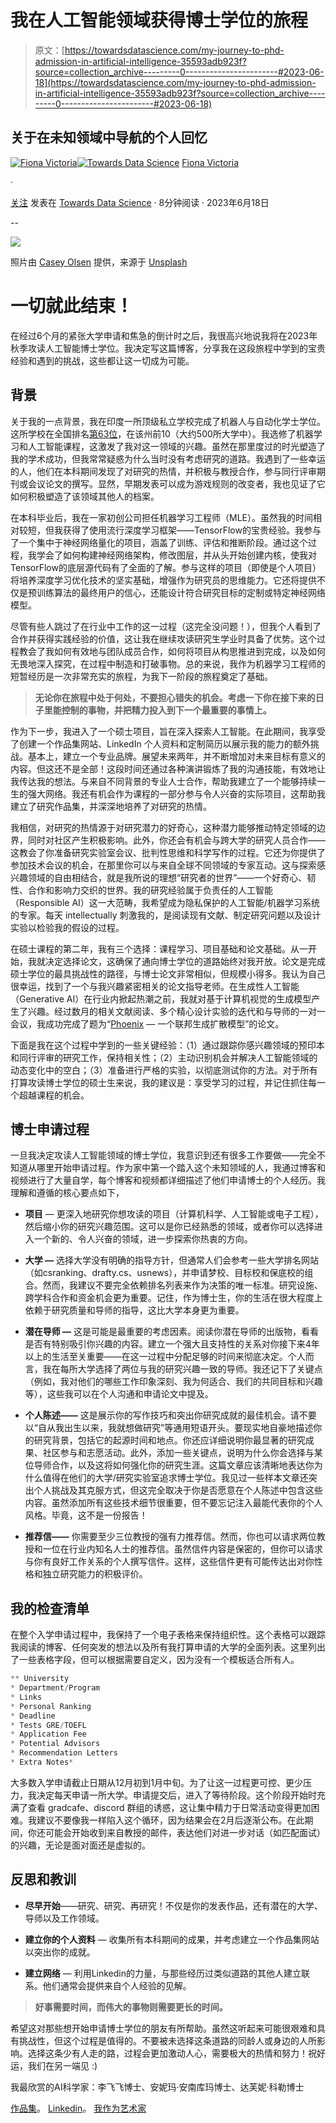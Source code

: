 # 我在人工智能领域获得博士学位的旅程

> 原文：[https://towardsdatascience.com/my-journey-to-phd-admission-in-artificial-intelligence-35593adb923f?source=collection_archive---------0-----------------------#2023-06-18](https://towardsdatascience.com/my-journey-to-phd-admission-in-artificial-intelligence-35593adb923f?source=collection_archive---------0-----------------------#2023-06-18)

## 关于在未知领域中导航的个人回忆

[](https://medium.com/@fiona.victoria?source=post_page-----35593adb923f--------------------------------)[![Fiona Victoria](../Images/73ef0ccb0366d91e007fddc7b556043d.png)](https://medium.com/@fiona.victoria?source=post_page-----35593adb923f--------------------------------)[](https://towardsdatascience.com/?source=post_page-----35593adb923f--------------------------------)[![Towards Data Science](../Images/a6ff2676ffcc0c7aad8aaf1d79379785.png)](https://towardsdatascience.com/?source=post_page-----35593adb923f--------------------------------) [Fiona Victoria](https://medium.com/@fiona.victoria?source=post_page-----35593adb923f--------------------------------)

·

[关注](https://medium.com/m/signin?actionUrl=https%3A%2F%2Fmedium.com%2F_%2Fsubscribe%2Fuser%2F946e42b7146f&operation=register&redirect=https%3A%2F%2Ftowardsdatascience.com%2Fmy-journey-to-phd-admission-in-artificial-intelligence-35593adb923f&user=Fiona+Victoria&userId=946e42b7146f&source=post_page-946e42b7146f----35593adb923f---------------------post_header-----------) 发表在 [Towards Data Science](https://towardsdatascience.com/?source=post_page-----35593adb923f--------------------------------) · 8分钟阅读 · 2023年6月18日[](https://medium.com/m/signin?actionUrl=https%3A%2F%2Fmedium.com%2F_%2Fvote%2Ftowards-data-science%2F35593adb923f&operation=register&redirect=https%3A%2F%2Ftowardsdatascience.com%2Fmy-journey-to-phd-admission-in-artificial-intelligence-35593adb923f&user=Fiona+Victoria&userId=946e42b7146f&source=-----35593adb923f---------------------clap_footer-----------)

--

[](https://medium.com/m/signin?actionUrl=https%3A%2F%2Fmedium.com%2F_%2Fbookmark%2Fp%2F35593adb923f&operation=register&redirect=https%3A%2F%2Ftowardsdatascience.com%2Fmy-journey-to-phd-admission-in-artificial-intelligence-35593adb923f&source=-----35593adb923f---------------------bookmark_footer-----------)![](../Images/5c15da97ee21cd7014ad029796670c09.png)

照片由 [Casey Olsen](https://unsplash.com/@caseface96?utm_source=medium&utm_medium=referral) 提供，来源于 [Unsplash](https://unsplash.com/?utm_source=medium&utm_medium=referral)

# 一切就此结束！

在经过6个月的紧张大学申请和焦急的倒计时之后，我很高兴地说我将在2023年秋季攻读人工智能博士学位。我决定写这篇博客，分享我在这段旅程中学到的宝贵经验和遇到的挑战，这些都让这一切成为可能。

## **背景**

关于我的一点背景，我在印度一所顶级私立学校完成了机器人与自动化学士学位。这所学校在全国排名[第63位](https://www.nirfindia.org/2023/EngineeringRanking.html)，在该州前10（大约500所大学中）。我选修了机器学习和人工智能课程，这激发了我对这一领域的兴趣。虽然在那里度过的时光塑造了我的学术成功，但我常常疑惑为什么当时没有考虑研究的道路。我遇到了一些幸运的人，他们在本科期间发现了对研究的热情，并积极与教授合作，参与同行评审期刊或会议论文的撰写。显然，早期发表可以成为游戏规则的改变者，我也见证了它如何积极塑造了该领域其他人的档案。

在本科毕业后，我在一家初创公司担任机器学习工程师（MLE）。虽然我的时间相对较短，但我获得了使用流行深度学习框架——TensorFlow的宝贵经验。我参与了一个集中于神经网络量化的项目，涵盖了训练、评估和推断阶段。通过这个过程，我学会了如何构建神经网络架构，修改图层，并从头开始创建内核，使我对TensorFlow的底层源代码有了全面的了解。参与这样的项目（即使是个人项目）将培养深度学习优化技术的坚实基础，增强作为研究员的思维能力。它还将提供不仅是预训练算法的最终用户的信心，还能设计符合研究目标的定制或特定神经网络模型。

尽管有些人跳过了在行业中工作的这一过程（这完全没问题！），但我个人看到了合作并获得实践经验的价值，这让我在继续攻读研究生学业时具备了优势。这个过程教会了我如何有效地与团队成员合作，如何将项目从构思推进到完成，以及如何无畏地深入探究，在过程中制造和打破事物。总的来说，我作为机器学习工程师的短暂经历是一次非常充实的旅程，为我下一阶段的旅程奠定了基础。

> **无论你在旅程中处于何处，不要担心错失的机会。考虑一下你在接下来的日子里能控制的事物，并把精力投入到下一个最重要的事情上。**

作为下一步，我进入了一个硕士项目，旨在深入探索人工智能。在此期间，我享受了创建一个作品集网站、LinkedIn 个人资料和定制简历以展示我的能力的额外挑战。基本上，建立一个专业品牌。展望未来两年，并不断增加对未来目标有意义的内容。但这还不是全部！这段时间还通过各种演讲锻炼了我的沟通技能，有效地让我传达我的想法。与来自不同背景的专业人士合作，帮助我建立了一个能够持续一生的强大网络。我还有机会作为课程的一部分参与令人兴奋的实际项目，这帮助我建立了研究作品集，并深深地培养了对研究的热情。

我相信，对研究的热情源于对研究潜力的好奇心，这种潜力能够推动特定领域的边界，同时对社区产生积极影响。此外，你还会有机会与跨大学的研究人员合作——这教会了你准备研究实验室会议、批判性思维和科学写作的过程。它还为你提供了参加技术会议的机会，在那里你可以与来自全球不同领域的专家互动。这与探索感兴趣领域的自由相结合，就是我所说的理想“研究者的世界”——一个好奇心、韧性、合作和影响力交织的世界。我的研究经验属于负责任的人工智能（Responsible AI）这一大范畴，我希望成为隐私保护的人工智能/机器学习系统的专家。每天 intellectually 刺激我的，是阅读现有文献、制定研究问题以及设计实验以检验我的假设的过程。

在硕士课程的第二年，我有三个选择：课程学习、项目基础和论文基础。从一开始，我就决定选择论文，这确保了通向博士学位的道路始终对我开放。论文是完成硕士学位的最具挑战性的路径，与博士论文非常相似，但规模小得多。我认为自己很幸运，找到了一个与我兴趣紧密相关的论文指导老师。在生成性人工智能（Generative AI）在行业内掀起热潮之前，我就对基于计算机视觉的生成模型产生了兴趣。经过数月的相关文献阅读、多个精心设计实验的迭代和与导师的一对一会议，我成功完成了题为“[Phoenix](https://arxiv.org/abs/2306.04098) — 一个联邦生成扩散模型”的论文。

下面是我在这个过程中学到的一些关键经验：（1）通过跟踪你感兴趣领域的预印本和同行评审的研究工作，保持相关性；（2）主动识别机会并解决人工智能领域的动态变化中的空白；（3）准备进行严格的实验，以彻底测试你的方法。对于所有打算攻读博士学位的硕士生来说，我的建议是：享受学习的过程，并记住抓住每一个超越课程的机会。

## **博士申请过程**

一旦我决定攻读人工智能领域的博士学位，我意识到还有很多工作要做——完全不知道从哪里开始申请过程。作为家中第一个踏入这个未知领域的人，我通过博客和视频进行了大量自学，每个博客和视频都详细描述了他们申请博士的个人经历。我理解和遵循的核心要点如下，

+   **项目** — 更深入地研究你想攻读的项目（计算机科学、人工智能或电子工程），然后缩小你的研究兴趣范围。这可以是你已经熟悉的领域，或者你可以选择进入一个新的、令人兴奋的领域，进一步探索你热衷的方向。

+   **大学 —** 选择大学没有明确的指导方针，但通常人们会参考一些大学排名网站（如csranking、drafty.cs、usnews），并申请梦校、目标校和保底校的组合。然而，我建议不要完全依赖排名列表来作为决策的唯一标准。研究设施、跨学科合作和资金机会更为重要。记住，作为博士生，你的生活在很大程度上依赖于研究质量和导师的指导，这比大学本身更为重要。

+   **潜在导师 —** 这是可能是最重要的考虑因素。阅读你潜在导师的出版物，看看是否有特别吸引你兴趣的内容。建立一个强大且支持性的关系对你接下来4年以上的生活至关重要——在这一过程中分配足够的时间来彻底决定。个人而言，我在每所大学选择了两位与我的研究兴趣一致的导师。我还记下了关键点（例如，我对他们的哪些工作印象深刻、我为何适合、我们的共同目标和兴趣等），这些我可以在个人沟通和申请论文中提及。

+   **个人陈述——** 这是展示你的写作技巧和突出你研究成就的最佳机会。请不要以“自从我出生以来，我就想做研究”等通用短语开头。要现实地自豪地描述你的研究背景，包括它的起源时间和地点。你还应详细说明你最显著的研究成果、社区参与和志愿活动。此外，添加一些关键点，说明为什么你会选择与某位导师合作，以及这将如何强化你的研究生涯。这篇文章应该清晰地表达你为什么值得在他们的大学/研究实验室追求博士学位。我见过一些样本文章还突出个人挑战及其克服方式，但这完全取决于你是否愿意在个人陈述中包含这些内容。虽然添加所有这些技术细节很重要，但不要忘记注入最能代表你的个人风格。毕竟，这不是一份报告！

+   **推荐信——** 你需要至少三位教授的强有力推荐信。然而，你也可以请求两位教授和一位在行业内知名人士的推荐信。虽然信件内容是保密的，但你可以请求与你有良好工作关系的个人撰写信件。这样，这些信件更有可能传达出对你性格和独立研究能力的积极评价。

## **我的检查清单**

在整个入学申请过程中，我保持了一个电子表格来保持组织性。这个表格可以跟踪我阅读的博客、任何突发的想法以及所有我打算申请的大学的全面列表。这里列出了一些表格字段，但可以根据需要自定义，因为没有一个模板适合所有人。

```py
** University
* Department/Program
* Links
* Personal Ranking
* Deadline
* Tests GRE/TOEFL
* Application Fee
* Potential Advisors
* Recommendation Letters
* Extra Notes*
```

大多数入学申请截止日期从12月初到1月中旬。为了让这一过程更可控、更少压力，我决定每天申请一所大学。申请提交后，进入了等待阶段。这个阶段开始时充满了查看 gradcafe、discord 群组的诱惑，这让集中精力于日常活动变得更加困难。我建议不要像我一样陷入这个循环，因为结果会在2月后逐渐公布。在此期间，你还可能会开始收到来自教授的邮件，表达他们对进一步对话（如匹配面试）的兴趣，无论是面对面还是虚拟的。

## **反思和教训**

+   **尽早开始**——研究、研究、再研究！不仅是你的发表作品，还有潜在的大学、导师以及工作领域。

+   **建立你的个人资料** — 收集所有本科期间的成果，并考虑建立一个作品集网站以突出你的成就。

+   **建立网络** — 利用Linkedin的力量，与那些经历过类似道路的其他人建立联系。他们通常会提供来自个人经验的见解。

> **好事需要时间，而伟大的事物则需要更长的时间。**

希望这对那些想开始申请博士学位的朋友有所帮助。虽然这听起来可能很艰难和具有挑战性，但这个过程是值得的。不要被未选择这条道路的同龄人或身边的人所影响。选择这条少有人走的路，过程会更加激动人心，需要极大的热情和努力！祝好运，我们在另一端见 :)

我最欣赏的AI科学家：李飞飞博士、安妮玛·安南库玛博士、达芙妮·科勒博士

[作品集](https://fionavictoria.github.io/)。 [Linkedin](https://www.linkedin.com/in/fionavictoria/)。 [我作为艺术家](https://www.instagram.com/frozen_illusionist/?hl=en)
